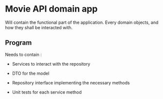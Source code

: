 # Movie API domain app

Will contain the functional part of the application. Every domain objects, and how they shall be interacted with.

## Program

Needs to contain : 

- Services to interact with the repository

- DTO for the model

- Repository interface implementing the necessary methods

- Unit tests for each service method